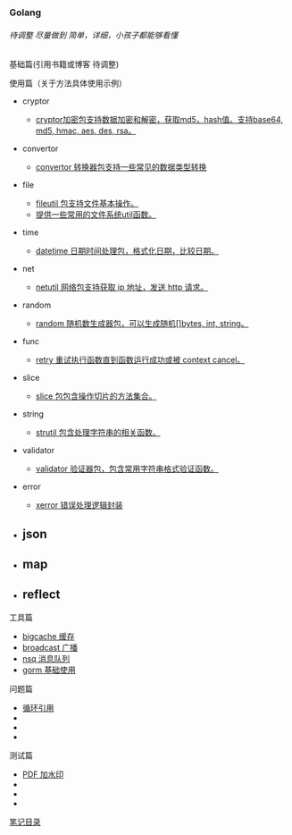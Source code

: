 ### Golang

###### 待调整 尽量做到 简单，详细，小孩子都能够看懂

基础篇(引用书籍或博客 待调整)

使用篇（关于方法具体使用示例）

- cryptor
  - [cryptor加密包支持数据加密和解密，获取md5，hash值。支持base64, md5, hmac, aes, des, rsa。](./lib/cryptor.md)

- convertor
  - [convertor 转换器包支持一些常见的数据类型转换](./lib/convertor.md)

- file
  - [fileutil 包支持文件基本操作。](./lib/fileutil.md)
  - [提供一些常用的文件系统util函数。](https://pkg.go.dev/github.com/gookit/goutil/fsutil)

- time
  - [datetime 日期时间处理包，格式化日期，比较日期。](./lib/datetime.md)

- net
  - [netutil 网络包支持获取 ip 地址，发送 http 请求。](./lib/netutil.md)  

- random
  - [random 随机数生成器包，可以生成随机[]bytes, int, string。](./lib/random.md)

- func
  - [retry 重试执行函数直到函数运行成功或被 context cancel。](./lib/retry.md)

- slice
  - [slice 包包含操作切片的方法集合。](./lib/slice.md)

- string
  - [strutil 包含处理字符串的相关函数。](./lib/strutil.md)

- validator
  - [validator 验证器包，包含常用字符串格式验证函数。](./lib/validator.md)

- error
  - [xerror 错误处理逻辑封装](./lib/xerror.md)

- json
    -

- map
    -

- reflect
    -

工具篇

- [bigcache 缓存](./tools/bigcache/)
- [broadcast 广播](./tools/broadcast/)
- [nsq 消息队列](./tools/nsq/)
- [gorm 基础使用](./tools/gorm_server/)

问题篇

- [循环引用](./questionWithAnswer/circularReference/readme.md)
- []()
- []()
- []()

测试篇

- [PDF 加水印](./test/pdfWatermark/Reamde.md)
- []()
- []()
- []()

[笔记目录](../../README.md)
